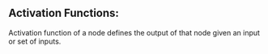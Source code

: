 ## Activation Functions:

Activation function of a node defines the output of that node given an input or set of inputs.
